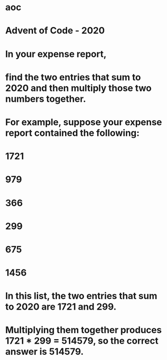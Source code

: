 # aoc
# Advent of Code - 2020
#

# In your expense report, 
# find the two entries that sum to 2020 and then multiply those two numbers together.
# 
# For example, suppose your expense report contained the following:
# 
# 1721
# 979
# 366
# 299
# 675
# 1456
# 
# 
# In this list, the two entries that sum to 2020 are 1721 and 299. 
# Multiplying them together produces 1721 * 299 = 514579, so the correct answer is 514579.
# 

